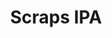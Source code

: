 ---
title: Scraps IPA
bjcp_cat: American IPA (14 B)
brew_date: June 05, 2016
type: homebrew_recipe
short_description: An IPA motivated by an assortment of unused hops in my freezer
page_url: /recipes/Scraps_IPA.html
---